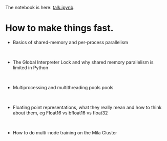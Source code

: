 The notebook is here: [talk.ipynb](https://github.com/JulesGM/eng_talk_mcgillnlp/blob/main/talk.ipynb).

# How to make things fast.

- Basics of shared-memory and per-process parallelism

&nbsp;

- The Global Interpreter Lock and why shared memory parallelism is limited in Python

&nbsp;

- Multiprocessing and multithreading pools pools

&nbsp;

- Floating point representations, what they really mean and how to think about them, eg Float16 vs bfloat16 vs float32

&nbsp;

- How to do multi-node training on the Mila Cluster


